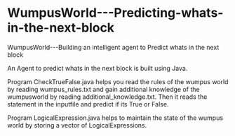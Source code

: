 # WumpusWorld---Predicting-whats-in-the-next-block
WumpusWorld---Building an intelligent agent to Predict whats in the next block

An Agent to predict whats in the next block is built using Java.

Program CheckTrueFalse.java helps you read the rules of the wumpus world by reading wumpus_rules.txt and 
gain additional knowledge of the wumpusworld by reading additional_knowledge.txt. 
Then it reads the statement in the inputfile and predict if its True or False.

Program LogicalExpression.java helps to maintain the state of the wumpus world by storing a vector of LogicalExpressions.

